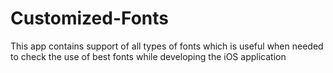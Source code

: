 # Customized-Fonts
This app contains support of all types of fonts which is useful when needed to check the use of best fonts while developing the iOS application 
